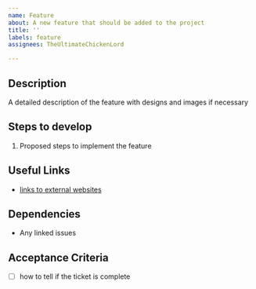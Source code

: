 ```yaml
---
name: Feature
about: A new feature that should be added to the project
title: ''
labels: feature
assignees: TheUltimateChickenLord

---
```


## Description
A detailed description of the feature with designs and images if necessary

## Steps to develop
1. Proposed steps to implement the feature

## Useful Links
- [links to external websites](example.com)

## Dependencies
- Any linked issues

## Acceptance Criteria
- [ ] how to tell if the ticket is complete
